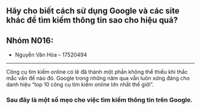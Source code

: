 ## Hãy cho biết cách sử dụng Google và các site khác để tìm kiếm thông tin sao cho hiệu quả?

## Nhóm N016:
- Nguyễn Văn Hòa – 17520494

---

Công cụ tìm kiếm online có lẽ đã thành một phần không thể thiếu khi thắc mắc vấn đề nào đó. Google trong những năm qua vẫn luôn xứng đáng cho danh hiệu “top 10 công cụ tìm kiếm online lớn nhất thế giới”.
### Sau đây là một số mẹo cho việc tìm kiếm thông tin trên Google.
